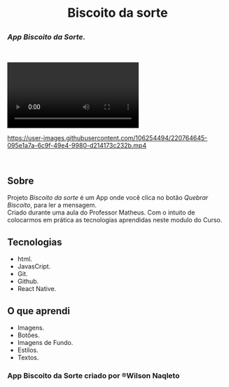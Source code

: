 # <p align="center">Biscoito da sorte</p>

 ### <em>App Biscoito da Sorte.</em>
<br>

 <p>
<video controls>
<source src="assets/BiscoitoDaSorte3.mp4">
</p>

https://user-images.githubusercontent.com/106254494/220764645-095e1a7a-6c9f-49e4-9980-d214173c232b.mp4


<br>

## Sobre

Projeto <em> Biscoito da sorte</em> é um App onde você clica no botão <em>Quebrar Biscoito</em>, para ler a mensagem.<br>
Criado durante uma aula do Professor Matheus. Com o intuito de colocarmos em prática as tecnologias aprendidas neste modulo do Curso.

## Tecnologias

- html.
- JavasCript.
- Git.
- Github.
- React Native.

## O que aprendi

- Imagens.
- Botões.
- Imagens de Fundo.
- Estilos.
- Textos.

### App Biscoito da Sorte criado por &reg;Wilson Naqleto
